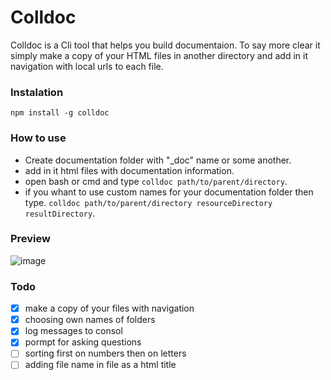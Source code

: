 # Colldoc #

Colldoc is a Cli tool that helps you build documentaion. To say more clear it simply make a copy of your HTML files in another directory and add in it navigation with local urls to each file.

### Instalation ###

```npm install -g colldoc```

### How to use ###

- Create documentation folder with "_doc" name or some another.
- add in it html files with documentation information.
- open bash or cmd and type ```colldoc path/to/parent/directory```.
- if you whant to use custom names for your documentation folder then type. 
```colldoc path/to/parent/directory resourceDirectory resultDirectory```.

### Preview ###

![image](https://ceditvodu.github.io/src/images/colldoc_preview.jpg "colldoc preview image")

### Todo ###

- [X] make a copy of your files with navigation
- [X] choosing own names of folders
- [X] log messages to consol
- [X] pormpt for asking questions
- [ ] sorting first on numbers then on letters
- [ ] adding file name in file as a html title